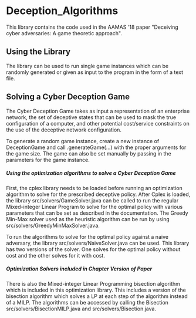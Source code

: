 # Deception_Algorithms


This library contains the code used in the AAMAS '18 paper "Deceiving cyber adversaries: A game theoretic approach".  


## Using the Library

The library can be used to run single game instances which can be randomly generated or given as input to the program in the form of a text file. 


## Solving a Cyber Deception Game

The Cyber Deception Game takes as input a representation of an enterprise network, the set of deceptive states that can be used to mask the true configuration of a computer, and other potential cost/service constraints on the use of the deceptive network configuration. 

To generate a random game instance, create a new instance of DeceptionGame and call .generateGame(...) with the proper arguments for the game size.  The game can also be set manually by passing in the parameters for the game instance. 


##### Using the optimization algorithms to solve a Cyber Deception Game


First, the cplex library needs to be loaded before running an optimization algorithm to solve for the prescribed deceptive policy.  After Cplex is loaded, the library src/solvers/GameSolver.java can be called to run the regular Mixed-integer Linear Program to solve for the optimal policy with various parameters that can be set as described in the documentation.  The Greedy Min-Max solver used as the heuristic algorithm can be run by using src/solvers/GreedyMinMaxSolver.java.  

To run the algorithms to solve for the optimal policy against a naive adversary, the library src/solvers/NaiveSolver.java can be used.  This library has two versions of the solver.  One solves for the optimal policy without cost and the other solves for it with cost. 



##### Optimization Solvers included in Chapter Version of Paper

There is also the Mixed-integer Linear Programming bisection algorithm which is included in this optimization library.  This includes a version of the bisection algorithm which solves a LP at each step of the algorithm instead of a MILP.  The algorithms can be accessed by calling the Bisection src/solvers/BisectionMILP.java and src/solvers/Bisection.java. 









